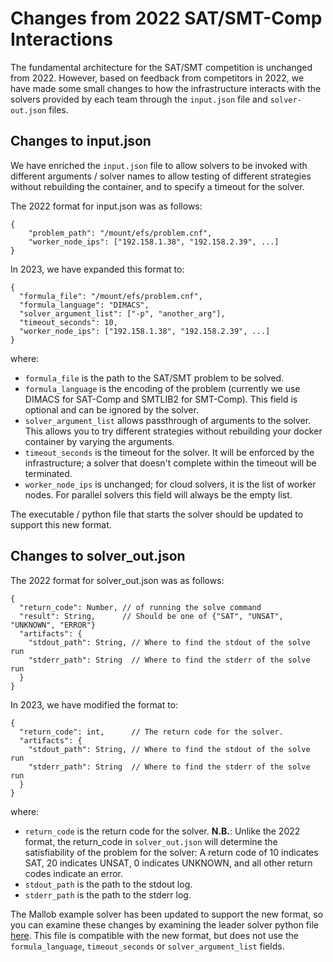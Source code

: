 # Changes from 2022 SAT/SMT-Comp Interactions

The fundamental architecture for the SAT/SMT competition is unchanged from 2022.  However, based on feedback from competitors in 2022, we have made some small changes to how the infrastructure interacts with the solvers provided by each team through the `input.json` file and `solver-out.json` files.

## Changes to input.json

We have enriched the `input.json` file to allow solvers to be invoked with different arguments / solver names to allow testing of different strategies without rebuilding the container, and to specify a timeout for the solver.

The 2022 format for input.json was as follows: 

```text
{
    "problem_path": "/mount/efs/problem.cnf",
    "worker_node_ips": ["192.158.1.38", "192.158.2.39", ...]
}
```

In 2023, we have expanded this format to: 

```text
{
  "formula_file": "/mount/efs/problem.cnf",
  "formula_language": "DIMACS", 
  "solver_argument_list": ["-p", "another_arg"],
  "timeout_seconds": 10,
  "worker_node_ips": ["192.158.1.38", "192.158.2.39", ...]
}
```

where: 
* `formula_file` is the path to the SAT/SMT problem to be solved.
* `formula_language` is the encoding of the problem (currently we use DIMACS for SAT-Comp and SMTLIB2 for SMT-Comp).  This field is optional and can be ignored by the solver.
* `solver_argument_list` allows passthrough of arguments to the solver.  This allows you to try different strategies without rebuilding your docker container by varying the arguments.
* `timeout_seconds` is the timeout for the solver.  It will be enforced by the infrastructure; a solver that doesn't complete within the timeout will be terminated.
* `worker_node_ips` is unchanged; for cloud solvers, it is the list of worker nodes.  For parallel solvers this field will always be the empty list.

The executable / python file that starts the solver should be updated to support this new format.

## Changes to solver_out.json

The 2022 format for solver_out.json was as follows:

```text
{
  "return_code": Number, // of running the solve command
  "result": String,      // Should be one of {"SAT", "UNSAT", "UNKNOWN", "ERROR"}
  "artifacts": {
    "stdout_path": String, // Where to find the stdout of the solve run
    "stderr_path": String  // Where to find the stderr of the solve run
  }
}
```

In 2023, we have modified the format to:

```text
{
  "return_code": int,      // The return code for the solver.
  "artifacts": {
    "stdout_path": String, // Where to find the stdout of the solve run
    "stderr_path": String  // Where to find the stderr of the solve run
  }
}
```

where:
* `return_code` is the return code for the solver.  **N.B.**: Unlike the 2022 format, the return_code in `solver_out.json` will determine the satisfiability of the problem for the solver: A return code of 10 indicates SAT, 20 indicates UNSAT, 0 indicates UNKNOWN, and all other return codes indicate an error.
* `stdout_path` is the path to the stdout log.
* `stderr_path` is the path to the stderr log.

The Mallob example solver has been updated to support the new format, so you can examine these changes by examining the leader solver python file [here](docker/mallob-images/leader/solver).  This file is compatible with the new format, but does not use the `formula_language`, `timeout_seconds` or `solver_argument_list` fields.